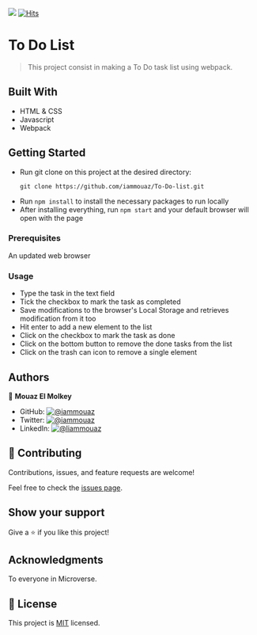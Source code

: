 ![](https://img.shields.io/badge/Microverse-blueviolet) [![Hits](https://hits.seeyoufarm.com/api/count/incr/badge.svg?url=https%3A%2F%2Fgithub.com%2Flfmnovaes%2Ftodo-list&count_bg=%2379C83D&title_bg=%23555555&icon=&icon_color=%23E7E7E7&title=hits&edge_flat=false)](https://hits.seeyoufarm.com)

# To Do List

> This project consist in making a To Do task list using webpack.

## Built With

- HTML & CSS
- Javascript
- Webpack

## Getting Started

- Run git clone on this project at the desired directory:
   ```
   git clone https://github.com/iammouaz/To-Do-list.git
   ```
- Run `npm install` to install the necessary packages to run locally
- After installing everything, run `npm start` and your default browser will open with the page

### Prerequisites

An updated web browser

### Usage

- Type the task in the text field
- Tick the checkbox to mark the task as completed
- Save modifications to the browser's Local Storage and retrieves modification from it too
- Hit enter to add a new element to the list
- Click on the checkbox to mark the task as done
- Click on the bottom button to remove the done tasks from the list
- Click on the trash can icon to remove a single element

## Authors

👤 **Mouaz El Molkey**

- GitHub: [![@iammouaz](https://img.shields.io/github/watchers/iammouaz/portfolio?color=lightgray&style=plastic&labelColor=blue)](https://github.com/iammouaz)
- Twitter: [![@iammouaz](https://img.shields.io/twitter/follow/iammouaz?style=plastic&labelColor=blue)](https://www.twitter.com/MoazMulki1/)
- LinkedIn: [![@liammouaz](https://img.shields.io/badge/LinkedIn-blue?style=plastic&logo=linkedin)](https://www.linkedin.com/in/mohammad-mouaz-molki-1368981bb/)

## 🤝 Contributing

Contributions, issues, and feature requests are welcome!

Feel free to check the [issues page](../../issues/).

## Show your support

Give a ⭐️ if you like this project!

## Acknowledgments

To everyone in Microverse.

## 📝 License

This project is [MIT](./LICENSE) licensed.